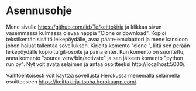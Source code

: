 # Asennusohje

Mene sivulle https://github.com/iidxTe/keittokirja ja klikkaa sivun vasemmassa kulmassa olevaa nappia 
"Clone or download". Kopioi tekstikentän sisältö leikepöydälle, avaa pääte-emulaattori ja mene kansioon 
johon haluat tallentaa sovelluksen. 
Kirjoita komento "clone ", liitä sen perään leikepöydälle kopioitu 
git-osoite ja paina enter. Kun komento on suoritettu, anna komento "source venv/bin/activate" ja 
sen jälkeen komento "python run.py". Nyt voit avata selaimen ja antaa osoitteeksi http://localhost:5000/. 

Vaihtoehtoisesti voit käyttää sovellusta Herokussa menemällä selaimella osoitteeseen 
https://keittokirja-tsoha.herokuapp.com/.
